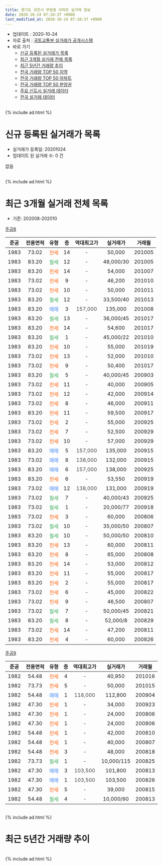 ```yaml
---
title: 경기도 과천시 부림동 아파트 실거래 정보
date: 2020-10-24 07:10:37 +0900
last_modified_at: 2020-10-24 07:10:37 +0900
---
```


* 업데이트 : 2020-10-24
* 자료 출처 : [국토교통부 실거래가 공개시스템](http://rt.molit.go.kr)
* 바로 가기
    * [신규 등록된 실거래가 목록](#신규-등록된-실거래가-목록)
    * [최근 3개월 실거래 전체 목록](#최근-3개월-실거래-전체-목록)
    * [최근 5년간 거래량 추이](#최근-5년간-거래량-추이)
    * [전국 거래량 TOP 50 지역](https://inasie.github.io/apt-trade-info/최근-3개월-전국에서-가장-거래가-많이-발생한-지역)
    * [전국 거래량 TOP 50 아파트](https://inasie.github.io/apt-trade-info/최근-3개월-전국에서-가장-거래가-많이-발생한-아파트)
    * [전국 거래량 TOP 50 분양권](https://inasie.github.io/apt-trade-info/최근-3개월-전국에서-가장-거래가-많이-발생한-분양권)
    * [주요 신도시 실거래 데이터](https://inasie.github.io/apt-trade-info/주요-신도시)
    * [전국 실거래 데이터](https://inasie.github.io/apt-trade-info/전국)
<br>
{% include ad.html %}
<br>

# 신규 등록된 실거래가 목록
* 실거래가 등록일: 20201024
* 업데이트 된 실거래 수: 0 건

없음

<br>
{% include ad.html %}
<br>

# 최근 3개월 실거래 전체 목록
* 기준: 202008-202010


[주공8](https://search.naver.com/search.naver?query=%EA%B2%BD%EA%B8%B0%EB%8F%84+%EA%B3%BC%EC%B2%9C%EC%8B%9C+%EB%B6%80%EB%A6%BC%EB%8F%99+%EC%A3%BC%EA%B3%B58)

|준공|전용면적|유형|층|역대최고가|실거래가|거래월|
|:---:|:---:|:---:|:---:|:---:|:---:|:---:|
|1983|73.02|<span style="color:#ff5a00">전세</span>|14|<span style="color:#444444">-</span>|50,000|201005|
|1983|83.20|<span style="color:#34a853">월세</span>|12|<span style="color:#444444">-</span>|48,000/30|201005|
|1983|83.20|<span style="color:#ff5a00">전세</span>|14|<span style="color:#444444">-</span>|54,000|201007|
|1983|73.02|<span style="color:#ff5a00">전세</span>|9|<span style="color:#444444">-</span>|46,200|201010|
|1983|73.02|<span style="color:#ff5a00">전세</span>|10|<span style="color:#444444">-</span>|50,000|201011|
|1983|83.20|<span style="color:#34a853">월세</span>|12|<span style="color:#444444">-</span>|33,500/40|201013|
|1983|83.20|<span style="color:#4285f3">매매</span>|3|<span style="color:#444444">157,000</span>|135,000|201008|
|1983|83.20|<span style="color:#34a853">월세</span>|13|<span style="color:#444444">-</span>|36,000/45|201017|
|1983|83.20|<span style="color:#ff5a00">전세</span>|14|<span style="color:#444444">-</span>|54,600|201017|
|1983|83.20|<span style="color:#34a853">월세</span>|1|<span style="color:#444444">-</span>|45,000/22|201010|
|1983|83.20|<span style="color:#ff5a00">전세</span>|10|<span style="color:#444444">-</span>|55,000|201019|
|1983|73.02|<span style="color:#ff5a00">전세</span>|13|<span style="color:#444444">-</span>|52,000|201010|
|1983|73.02|<span style="color:#ff5a00">전세</span>|9|<span style="color:#444444">-</span>|50,400|201017|
|1983|83.20|<span style="color:#34a853">월세</span>|5|<span style="color:#444444">-</span>|40,000/45|200903|
|1983|73.02|<span style="color:#ff5a00">전세</span>|11|<span style="color:#444444">-</span>|40,000|200905|
|1983|73.02|<span style="color:#ff5a00">전세</span>|12|<span style="color:#444444">-</span>|42,000|200914|
|1983|73.02|<span style="color:#ff5a00">전세</span>|8|<span style="color:#444444">-</span>|46,000|200911|
|1983|83.20|<span style="color:#ff5a00">전세</span>|11|<span style="color:#444444">-</span>|59,500|200917|
|1983|73.02|<span style="color:#ff5a00">전세</span>|2|<span style="color:#444444">-</span>|55,000|200925|
|1983|73.02|<span style="color:#ff5a00">전세</span>|7|<span style="color:#444444">-</span>|52,500|200929|
|1983|73.02|<span style="color:#ff5a00">전세</span>|10|<span style="color:#444444">-</span>|57,000|200929|
|1983|83.20|<span style="color:#4285f3">매매</span>|5|<span style="color:#444444">157,000</span>|135,000|200915|
|1983|73.02|<span style="color:#4285f3">매매</span>|8|<span style="color:#444444">138,000</span>|132,000|200915|
|1983|83.20|<span style="color:#4285f3">매매</span>|6|<span style="color:#444444">157,000</span>|138,000|200925|
|1983|83.20|<span style="color:#ff5a00">전세</span>|6|<span style="color:#444444">-</span>|53,550|200919|
|1983|73.02|<span style="color:#4285f3">매매</span>|12|<span style="color:#444444">138,000</span>|131,000|200919|
|1983|73.02|<span style="color:#34a853">월세</span>|7|<span style="color:#444444">-</span>|40,000/43|200925|
|1983|73.02|<span style="color:#34a853">월세</span>|1|<span style="color:#444444">-</span>|20,000/77|200918|
|1983|73.02|<span style="color:#ff5a00">전세</span>|3|<span style="color:#444444">-</span>|60,000|200806|
|1983|73.02|<span style="color:#34a853">월세</span>|10|<span style="color:#444444">-</span>|35,000/50|200807|
|1983|83.20|<span style="color:#34a853">월세</span>|10|<span style="color:#444444">-</span>|50,000/50|200810|
|1983|83.20|<span style="color:#ff5a00">전세</span>|13|<span style="color:#444444">-</span>|60,000|200811|
|1983|83.20|<span style="color:#ff5a00">전세</span>|8|<span style="color:#444444">-</span>|65,000|200808|
|1983|83.20|<span style="color:#ff5a00">전세</span>|14|<span style="color:#444444">-</span>|53,000|200812|
|1983|83.20|<span style="color:#ff5a00">전세</span>|11|<span style="color:#444444">-</span>|55,000|200817|
|1983|83.20|<span style="color:#ff5a00">전세</span>|2|<span style="color:#444444">-</span>|55,000|200817|
|1983|73.02|<span style="color:#ff5a00">전세</span>|6|<span style="color:#444444">-</span>|45,000|200822|
|1983|73.02|<span style="color:#ff5a00">전세</span>|9|<span style="color:#444444">-</span>|46,500|200807|
|1983|73.02|<span style="color:#34a853">월세</span>|7|<span style="color:#444444">-</span>|50,000/45|200821|
|1983|83.20|<span style="color:#34a853">월세</span>|8|<span style="color:#444444">-</span>|52,000/8|200829|
|1983|73.02|<span style="color:#ff5a00">전세</span>|14|<span style="color:#444444">-</span>|47,200|200811|
|1983|83.20|<span style="color:#ff5a00">전세</span>|4|<span style="color:#444444">-</span>|60,000|200826|


<script async src="//pagead2.googlesyndication.com/pagead/js/adsbygoogle.js"></script>
<!-- 기본 -->
<ins class="adsbygoogle"
     style="display:block"
     data-ad-client="ca-pub-2446590836940007"
     data-ad-slot="1659523306"
     data-ad-format="auto"
     data-full-width-responsive="true"></ins>
<script>
(adsbygoogle = window.adsbygoogle || []).push({});
</script>


[주공9](https://search.naver.com/search.naver?query=%EA%B2%BD%EA%B8%B0%EB%8F%84+%EA%B3%BC%EC%B2%9C%EC%8B%9C+%EB%B6%80%EB%A6%BC%EB%8F%99+%EC%A3%BC%EA%B3%B59)

|준공|전용면적|유형|층|역대최고가|실거래가|거래월|
|:---:|:---:|:---:|:---:|:---:|:---:|:---:|
|1982|54.48|<span style="color:#ff5a00">전세</span>|4|<span style="color:#444444">-</span>|40,950|201016|
|1982|73.73|<span style="color:#ff5a00">전세</span>|5|<span style="color:#444444">-</span>|50,000|201015|
|1982|54.48|<span style="color:#4285f3">매매</span>|1|<span style="color:#444444">118,000</span>|112,800|200904|
|1982|47.30|<span style="color:#ff5a00">전세</span>|1|<span style="color:#444444">-</span>|34,000|200923|
|1982|47.30|<span style="color:#ff5a00">전세</span>|1|<span style="color:#444444">-</span>|24,000|200806|
|1982|47.30|<span style="color:#ff5a00">전세</span>|1|<span style="color:#444444">-</span>|24,000|200806|
|1982|54.48|<span style="color:#ff5a00">전세</span>|1|<span style="color:#444444">-</span>|42,000|200810|
|1982|54.48|<span style="color:#ff5a00">전세</span>|1|<span style="color:#444444">-</span>|40,000|200807|
|1982|54.48|<span style="color:#ff5a00">전세</span>|3|<span style="color:#444444">-</span>|48,000|200818|
|1982|73.73|<span style="color:#34a853">월세</span>|1|<span style="color:#444444">-</span>|10,000/115|200825|
|1982|47.30|<span style="color:#4285f3">매매</span>|3|<span style="color:#444444">103,500</span>|101,800|200813|
|1982|47.30|<span style="color:#4285f3">매매</span>|1|<span style="color:#444444">103,500</span>|103,500|200826|
|1982|47.30|<span style="color:#ff5a00">전세</span>|5|<span style="color:#444444">-</span>|39,000|200815|
|1982|54.48|<span style="color:#34a853">월세</span>|4|<span style="color:#444444">-</span>|10,000/90|200813|


<br>
{% include ad.html %}
<br>

# 최근 5년간 거래량 추이


<div style="width:100%;">
    <canvas id="deal_progress" height="200"></canvas>
</div>

<script>
new Chart(document.getElementById("deal_progress"), {
    type: 'line',
    data: {
        labels: ['201510','201511','201512','201601','201602','201603','201604','201605','201606','201607','201608','201609','201610','201611','201612','201701','201702','201703','201704','201705','201706','201707','201708','201709','201710','201711','201712','201801','201802','201803','201804','201805','201806','201807','201808','201809','201810','201811','201812','201901','201902','201903','201904','201905','201906','201907','201908','201909','201910','201911','201912','202001','202002','202003','202004','202005','202006','202007','202008','202009','202010'],
        datasets: [{
            label: '매매',
            pointRadius: 1,
            data: [22, 10, 4, 6, 7, 30, 38, 23, 10, 10, 15, 12, 12, 4, 6, 10, 10, 15, 26, 26, 23, 25, 4, 12, 7, 14, 15, 22, 7, 12, 5, 4, 6, 20, 12, 6, 0, 2, 1, 0, 2, 1, 5, 12, 17, 5, 2, 13, 20, 24, 4, 4, 2, 4, 2, 2, 14, 9, 2, 5, 1],
            borderColor: "rgba(255, 201, 14, 1)",
            backgroundColor: "rgba(255, 201, 14, 0.5)",
            fill: false,
            lineTension: 0
        },{
            label: '전월세',
            pointRadius: 1,
            data: [21, 25, 28, 48, 53, 36, 26, 26, 27, 19, 24, 65, 41, 46, 35, 38, 42, 31, 23, 21, 22, 30, 16, 19, 21, 20, 25, 28, 30, 37, 26, 32, 28, 40, 34, 39, 32, 20, 33, 33, 28, 22, 18, 18, 25, 23, 22, 27, 13, 26, 25, 48, 43, 27, 22, 29, 30, 36, 22, 12, 14],
            borderColor: "rgba(0, 141, 185, 1)",
            backgroundColor: "rgba(0, 141, 185, 0.5)",
            fill: false,
            lineTension: 0
        }
        ]
    },
    options: {
        responsive: true,
        title: {
            display: false
        },
        tooltips: {
            mode: 'index',
            intersect: false
        },
        hover: {
            mode: 'nearest',
            intersect: true
        },
        scales: {
            xAxes: [{
                display: true,
                scaleLabel: {
                    display: true,
                    labelString: '년/월'
                }
            }],
            yAxes: [{
                display: true,
                ticks: {
                    suggestedMin: 0,
                },
                scaleLabel: {
                    display: true,
                    labelString: '실거래 수'
                }
            }]
        }
    }
});

</script>


<br>
{% include ad.html %}
<br>

